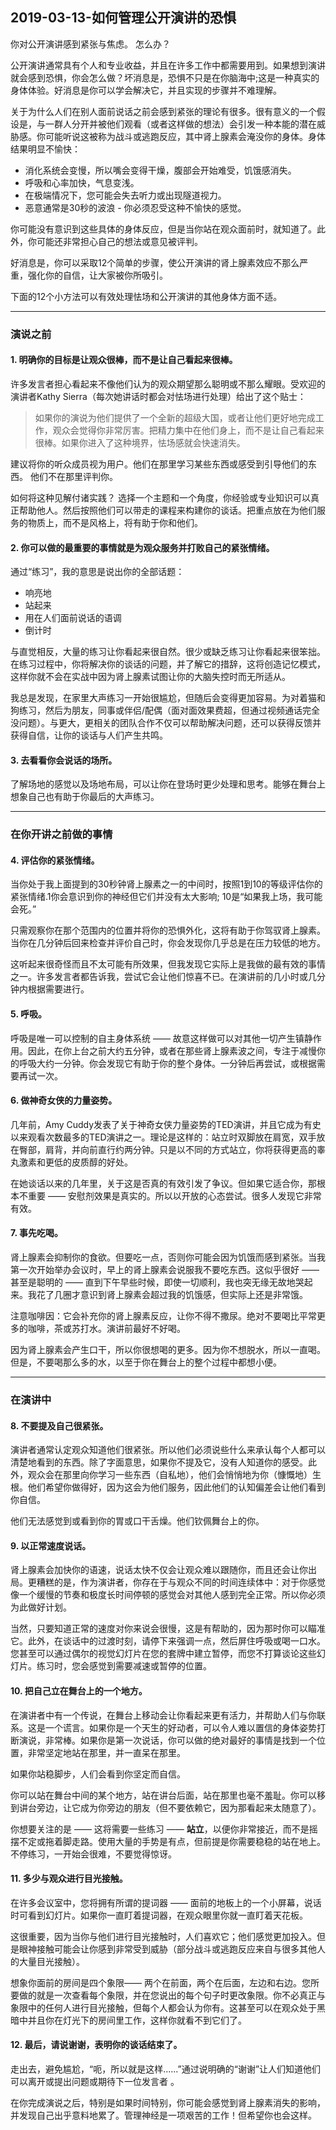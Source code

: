 ## 2019-03-13-如何管理公开演讲的恐惧

你对公开演讲感到紧张与焦虑。 怎么办？

公开演讲通常具有个人和专业收益，并且在许多工作中都需要用到。如果想到演讲就会感到恐惧，你会怎么做？坏消息是，恐惧不只是在你脑海中;这是一种真实的身体体验。好消息是你可以学会解决它，并且实现的步骤并不难理解。

关于为什么人们在别人面前说话之前会感到紧张的理论有很多。很有意义的一个假设是，与一群人分开并被他们观看（或者这样做的想法）会引发一种本能的潜在威胁感。你可能听说这被称为战斗或逃跑反应，其中肾上腺素会淹没你的身体。身体结果明显不愉快：

* 消化系统会变慢，所以嘴会变得干燥，腹部会开始难受，饥饿感消失。
* 呼吸和心率加快，气息变浅。
* 在极端情况下，您可能会失去听力或出现隧道视力。
* 恶意通常是30秒的波浪 - 你必须忍受这种不愉快的感觉。

你可能没有意识到这些具体的身体反应，但是当你站在观众面前时，就知道了。此外，你可能还非常担心自己的想法或意见被评判。

好消息是，你可以采取12个简单的步骤，使公开演讲的肾上腺素效应不那么严重，强化你的自信，让大家被你所吸引。

下面的12个小方法可以有效处理怯场和公开演讲的其他身体方面不适。

***

### 演说之前

#### 1. 明确你的目标是让观众很棒，而不是让自己看起来很棒。

许多发言者担心看起来不像他们认为的观众期望那么聪明或不那么耀眼。受欢迎的演讲者Kathy Sierra（每次她讲话时都会对怯场进行处理）给出了这个贴士：

> 如果你的演说为他们提供了一个全新的超级大国，或者让他们更好地完成工作，观众会觉得你非常厉害。把精力集中在他们身上，而不是让自己看起来很棒。如果你进入了这种境界，怯场感就会快速消失。

建议将你的听众成员视为用户。他们在那里学习某些东西或感受到引导他们的东西。 他们不在那里评判你。

如何将这种见解付诸实践？ 选择一个主题和一个角度，你经验或专业知识可以真正帮助他人。然后按照他们可以带走的课程来构建你的谈话。把重点放在为他们服务的物质上，而不是风格上，将有助于你和他们。

#### 2. 你可以做的最重要的事情就是为观众服务并打败自己的紧张情绪。

通过“练习”，我的意思是说出你的全部话题：

* 响亮地
* 站起来
* 用在人们面前说话的语调
* 倒计时

与直觉相反，大量的练习让你看起来很自然。很少或缺乏练习让你看起来很笨拙。在练习过程中，你将解决你的谈话的问题，并了解它的措辞，这将创造记忆模式，这样你就不会在实战中因为肾上腺素试图让你的大脑失控时而无所适从。

我总是发现，在家里大声练习一开始很尴尬，但随后会变得更加容易。为对着猫和狗练习，然后为朋友，同事或伴侣/配偶（面对面效果费超，但通过视频通话完全没问题）。与更大，更相关的团队合作不仅可以帮助解决问题，还可以获得反馈并获得自信，让你的谈话与人们产生共鸣。

#### 3. 去看看你会说话的场所。
了解场地的感觉以及场地布局，可以让你在登场时更少处理和思考。能够在舞台上想象自己也有助于你最后的大声练习。

***

### 在你开讲之前做的事情

#### 4. 评估你的紧张情绪。
当你处于我上面提到的30秒钟肾上腺素之一的中间时，按照1到10的等级评估你的紧张情绪.1你会意识到你的神经但它们并没有太大影响; 10是“如果我上场，我可能会死。”

只需观察你在那个范围内的位置并将你的恐惧外化，这将有助于你驾驭肾上腺素。当你在几分钟后回来检查并评价自己时，你会发现你几乎总是在压力较低的地方。

这听起来很奇怪而且不太可能有所效果，但我发现它实际上是我做的最有效的事情之一。许多发言者都告诉我，尝试它会让他们惊喜不已。在演讲前的几小时或几分钟内根据需要进行。

#### 5. 呼吸。
呼吸是唯一可以控制的自主身体系统 —— 故意这样做可以对其他一切产生镇静作用。因此，在你上台之前大约五分钟，或者在那些肾上腺素波之间，专注于减慢你的呼吸大约一分钟。你会发现它有助于你的整个身体。一分钟后再尝试，或根据需要再试一次。

#### 6. 做神奇女侠的力量姿势。
几年前，Amy Cuddy发表了关于神奇女侠力量姿势的TED演讲，并且它成为有史以来观看次数最多的TED演讲之一。理论是这样的：站立时双脚放在肩宽，双手放在臀部，肩背，并向前直行约两分钟。只是以不同的方式站立，你将获得更高的睾丸激素和更低的皮质醇的好处。

在她谈话以来的几年里，关于这是否真的有效引发了争议。但如果它适合你，那根本不重要 —— 安慰剂效果是真实的。所以以开放的心态尝试。很多人发现它非常有效。

#### 7. 事先吃喝。
肾上腺素会抑制你的食欲。但要吃一点，否则你可能会因为饥饿而感到紧张。当我第一次开始举办会议时，早上的肾上腺素会说服我不要吃东西。这似乎很好 —— 甚至是聪明的 —— 直到下午早些时候，即使一切顺利，我也突无缘无故地哭起来。我花了几圈才意识到肾上腺素会超过我的饥饿感，但实际上还是非常饿。

注意咖啡因：它会补充你的肾上腺素反应，让你不得不撒尿。绝对不要喝比平常更多的咖啡，茶或苏打水。演讲前最好不好喝。

因为肾上腺素会产生口干，所以你很想喝的更多。因为你不想脱水，所以一直喝。但是，不要喝那么多的水，以至于你在舞台上的整个过程中都想小便。 

***

### 在演讲中

#### 8. 不要提及自己很紧张。
演讲者通常认定观众知道他们很紧张。所以他们必须说些什么来承认每个人都可以清楚地看到的东西。除了字面意思，如果你不提及它，没有人知道你的感受。此外，观众会在那里向你学习一些东西（自私地），他们会悄悄地为你（慷慨地）生根。他们希望你做得好，因为这会为他们服务，因此他们的认知偏差会让他们看到你自信。

他们无法感觉到或看到你的胃或口干舌燥。他们钦佩舞台上的你。

#### 9. 以正常速度说话。
肾上腺素会加快你的语速，说话太快不仅会让观众难以跟随你，而且还会让你出局。更糟糕的是，作为演讲者，你存在于与观众不同的时间连续体中：对于你感觉像一个缓慢的节奏和极度长时间停顿的感觉会对其他人感到完全正常。所以你必须为此做好计划。

当然，只要知道正常的速度对你来说会很慢，这是有帮助的，因为那时你可以瞄准它。此外，在谈话中的过渡时刻，请停下来强调一点，然后屏住呼吸或喝一口水。您甚至可以通过偶尔的视觉幻灯片在您的套牌中建立暂停，而您不打算谈论这些幻灯片。练习时，您会感觉到需要减速或暂停的位置。

#### 10. 把自己立在舞台上的一个地方。
在演讲者中有一个传说，在舞台上移动会让你看起来更有活力，并帮助人们与你联系。这是一个谎言。如果你是一个天生的好动者，可以令人难以置信的身体姿势打断演说，非常棒。如果你是第一次说话，你可以做的绝对最好的事情是找到一个位置，非常坚定地站在那里，并一直呆在那里。

如果你站稳脚步，人们会看到你坚定而自信。

你可以站在舞台中间的某个地方，站在讲台后面，站在那里也毫不羞耻。你可以移到讲台旁边，让它成为你旁边的朋友（但不要依赖它，因为那看起来太随意了）。

你想要关注的是 —— 这将需要一些练习 —— **站立**，以便你非常接近，而不是摇摆不定或拖着脚走路。使用大量的手势是有点，但前提是你需要稳稳的站在地上。不停练习，一开始会很难，不要觉得惊讶。

#### 11. 多少与观众进行目光接触。
在许多会议室中，您将拥有所谓的提词器 —— 面前的地板上的一个小屏幕，说话时可看到幻灯片。如果你一直盯着提词器，在观众眼里你就一直盯着天花板。

这很重要，因为当你与他们进行目光接触时，人们喜欢它；他们感觉更加投入。但是眼神接触可能会让你感到非常受到威胁（部分战斗或逃跑反应来自与很多其他人的大量目光接触）。

想象你面前的房间是四个象限—— 两个在前面，两个在后面，左边和右边。您所要做的就是一次查看每个象限，并在您说出的每个句子时更改象限。你不必真正与象限中的任何人进行目光接触，但每个人都会认为你有。这甚至可以在观众处于黑暗中并且你在灯光下的房间里工作，这样你就看不到它们了。

#### 12. 最后，请说谢谢，表明你的谈话结束了。
走出去，避免尴尬，“呃，所以就是这样......”通过说明确的“谢谢”让人们知道他们可以离开或提出问题或期待下一位发言者 。

在你完成演说之后，特别是如果时间特别，你可能会感觉到肾上腺素消失的影响，并发现自己出乎意料地累了。管理神经是一项艰苦的工作！但希望你也会这样。